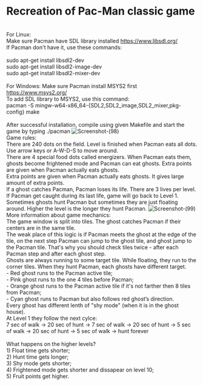 # Recreation of Pac-Man classic game
<br>For Linux:<br/>
Make sure Pacman have SDL library installed https://www.libsdl.org/
<br>If Pacman don't have it, use these commands:<br/>
<br>sudo apt-get install libsdl2-dev
<br>sudo apt-get install libsdl2-image-dev
<br>sudo apt-get install libsdl2-mixer-dev<br/>
<br>For Windows:
Make sure Pacman install MSYS2 first https://www.msys2.org/
<br> To add SDL library to MSYS2, use this command:
<br>pacman -S mingw-w64-x86_64-{SDL2,SDL2_image,SDL2_mixer,pkg-config} make<br/>
<br>After successful installation, compile using given Makefile and start the game by typing ./pacman
![Screenshot-(98)](https://user-images.githubusercontent.com/50684862/64925988-da904b80-d800-11e9-954d-616fedf801ab.jpg)
<br>Game rules:
<br>There are 240 dots on the field. Level is finished when Pacman eats all dots.
<br> Use arrow keys or A-W-D-S to move around.
<br>There are 4 special food dots called energizers. When Pacman eats them, ghosts become frightened mode and Pacman can eat ghosts. Extra points are given when Pacman actually eats ghosts.
<br>Extra points are given when Pacman actually eats ghosts. It gives large amount of extra points.
<br>If a ghost catches Pacman, Pacman loses its life. There are 3 lives per level. If Pacman get caught during its last life, game will go back to Level 1.
<br>Sometimes ghosts hunt Pacman but sometimes they are just floating around. Higher the level is the longer they hunt Pacman.
![Screenshot-(99)](https://user-images.githubusercontent.com/50684862/64925996-f1cf3900-d800-11e9-84ba-78946ca5b160.jpg)
<br>More information about game mechanics:
<br>The game window is split into tiles. The ghost catches Pacman if their centers are in the same tile.
<br>The weak place of this logic is if Pacman meets the ghost at the edge of the tile, on the next step Pacman can jump to the ghost tile, and ghost jump to the Pacman tile. That's why you should check tiles twice - after each Pacman step and after each ghost step.
<br>Ghosts are always running to some target tile. While floating, they run to the corner tiles. When they hunt Pacman, each ghosts have different target.
<br>- Red ghost runs to the Pacman active tile;
<br>- Pink ghost runs to the one 4 tiles before Pacman;
<br>- Orange ghost runs to the Pacman active tile if it's not farther then 8 tiles from Pacman;
<br>- Cyan ghost runs to Pacman but also follows red ghost’s direction.
<br>Every ghost has different lenth of "shy mode" (when it is in the ghost house).
<br>At Level 1 they follow the next cylce:
<br>7 sec of walk → 20 sec of hunt → 7 sec of walk → 20 sec of hunt → 5 sec of walk → 20 sec of hunt → 5 sec of walk → hunt forever
<br>
<br> What happens on the higher levels?
<br>1) Float time gets shorter;
<br>2) Hunt time gets longer;
<br>3) Shy mode gets shorter;
<br>4) Frightened mode gets shorter and dissapear on level 10;
<br>5) Fruit points get higher.
